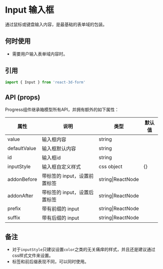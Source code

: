 # Input 输入框

通过鼠标或键盘输入内容，是最基础的表单域的包装。

## 何时使用

* 需要用户输入表单域内容时。

## 引用

```javascript
import { Input } from 'react-3d-form'
```

## API (props)

Progress组件继承箱模型所有API，并拥有额外的如下属性：

| 属性 | 说明 | 类型 | 默认值 |
| --- | --- | --- | --- |
| value | 输入框内容| string |  |
| defaultValue | 输入框默认内容 | string |  |
| id | 输入框id | string |  |
| inputStyle | 输入框自定义样式 | css object | {} |
| addonBefore | 带标签的 input，设置前置标签 | string\|ReactNode |  |
| addonAfter | 带标签的 input，设置后置标签 | string\|ReactNode |  |
| prefix | 带有前缀的 input | string\|ReactNode |  |
| suffix | 带有后缀的 input | string\|ReactNode |  |

## 备注

* 对于`inputStyle`只建议设置`color`之类的无关痛痒的样式，并且还是建议通过css样式文件来设置。
* 标签和前后缀表现不同，可以同时使用。
